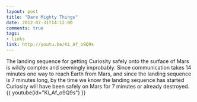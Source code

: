 ```yaml
---
layout: post
title: "Dare Mighty Things"
date: 2012-07-31T14:12:00
comments: true
tags:
- links
link: http://youtu.be/Ki_Af_o9Q9s
---
```

The landing sequence for getting Curiosity safely onto the surface of Mars is wildly complex and seemingly improbably. Since communication takes 14 minutes one way to reach Earth from Mars, and since the landing sequence is 7 minutes long, by the time we know the landing sequence has started Curiosity will have been safely on Mars for 7 minutes or already destroyed.  
{{ youtube(id="Ki_Af_o9Q9s") }}
